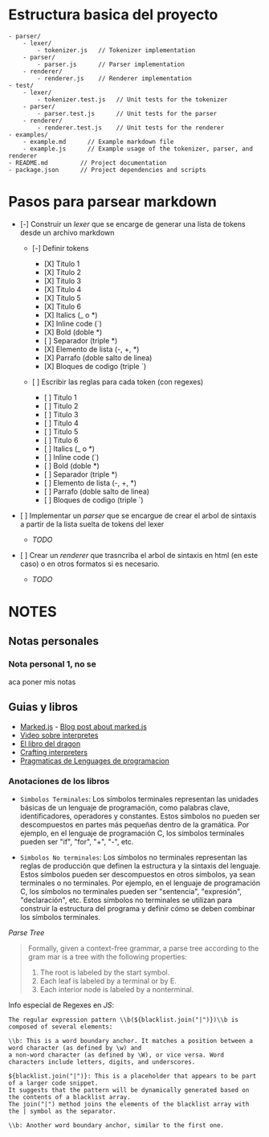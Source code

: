 # Estructura basica del proyecto

```
- parser/
    - lexer/
        - tokenizer.js   // Tokenizer implementation
    - parser/
        - parser.js      // Parser implementation
    - renderer/
        - renderer.js    // Renderer implementation
- test/
    - lexer/
        - tokenizer.test.js   // Unit tests for the tokenizer
    - parser/
        - parser.test.js      // Unit tests for the parser
    - renderer/
        - renderer.test.js    // Unit tests for the renderer
- examples/
    - example.md      // Example markdown file
    - example.js      // Example usage of the tokenizer, parser, and renderer
- README.md         // Project documentation
- package.json      // Project dependencies and scripts
```

# Pasos para parsear markdown

- \[-\] Construir un _lexer_ que se encarge de generar una lista de tokens desde un archivo markdown

  - \[-\] Definir tokens

    - \[X\] Titulo 1
    - \[X\] Titulo 2
    - \[X\] Titulo 3
    - \[X\] Titulo 4
    - \[X\] Titulo 5
    - \[X\] Titulo 6
    - \[X\] Italics (\_ o \*)
    - \[X\] Inline code (\`)
    - \[X\] Bold (doble \*)
    - \[ \] Separador (triple \*)
    - \[X\] Elemento de lista (-, +, \*)
    - \[X\] Parrafo (doble salto de linea)
    - \[X\] Bloques de codigo (triple \`)

  - \[ \] Escribir las reglas para cada token (con regexes)

    - \[ \] Titulo 1
    - \[ \] Titulo 2
    - \[ \] Titulo 3
    - \[ \] Titulo 4
    - \[ \] Titulo 5
    - \[ \] Titulo 6
    - \[ \] Italics (\_ o \*)
    - \[ \] Inline code (\`)
    - \[ \] Bold (doble \*)
    - \[ \] Separador (triple \*)
    - \[ \] Elemento de lista (-, +, \*)
    - \[ \] Parrafo (doble salto de linea)
    - \[ \] Bloques de codigo (triple \`)

- \[ \] Implementar un _parser_ que se encargue de crear el arbol de sintaxis a partir de la lista suelta de tokens del lexer

  - _TODO_

- \[ \] Crear un _renderer_ que trasncriba el arbol de sintaxis en html (en este caso) o en otros formatos si es necesario.

  - _TODO_

# NOTES

## Notas personales

### Nota personal 1, no se

aca poner mis notas

## Guias y libros

- [Marked.js](https://github.com/markedjs/marked/blob/master/src/Tokenizer.ts#L70) - [Blog post about marked.js](https://yiou.me/blog/posts/how-does-markdown-parser-work)
- [Video sobre interpretes](https://www.youtube.com/watch?v=LCslqgM48D4)
- [El libro del dragon](libros/Compilers_Principles.pdf)
- [Crafting interpreters](libros/crafting-interpreters.pdf)
- [Pragmaticas de Lenguages de programacion](libros/PL_Pragmatics.pdf)

### Anotaciones de los libros

- `Simbolos Terminales`: Los símbolos terminales representan las unidades básicas de un lenguaje de programación, como palabras clave, identificadores, operadores y constantes. Estos símbolos no pueden ser descompuestos en partes más pequeñas dentro de la gramática. Por ejemplo, en el lenguaje de programación C, los símbolos terminales pueden ser "if", "for", "+", "-", etc.

- `Simbolos No terminales`: Los símbolos no terminales representan las reglas de producción que definen la estructura y la sintaxis del lenguaje. Estos símbolos pueden ser descompuestos en otros símbolos, ya sean terminales o no terminales. Por ejemplo, en el lenguaje de programación C, los símbolos no terminales pueden ser "sentencia", "expresión", "declaración", etc. Estos símbolos no terminales se utilizan para construir la estructura del programa y definir cómo se deben combinar los símbolos terminales.

_Parse Tree_

> Formally, given a context-free grammar, a parse tree according to the gram­
> mar is a tree with the following properties:
>
> 1. The root is labeled by the start symbol.
> 1. Each leaf is labeled by a terminal or by E.
> 1. Each interior node is labeled by a nonterminal.

Info especial de Regexes en _JS_:

```
The regular expression pattern \\b(${blacklist.join("|")})\\b is composed of several elements:

\\b: This is a word boundary anchor. It matches a position between a word character (as defined by \w) and 
a non-word character (as defined by \W), or vice versa. Word characters include letters, digits, and underscores.

${blacklist.join("|")}: This is a placeholder that appears to be part of a larger code snippet. 
It suggests that the pattern will be dynamically generated based on the contents of a blacklist array. 
The join("|") method joins the elements of the blacklist array with the | symbol as the separator.

\\b: Another word boundary anchor, similar to the first one. 
```
